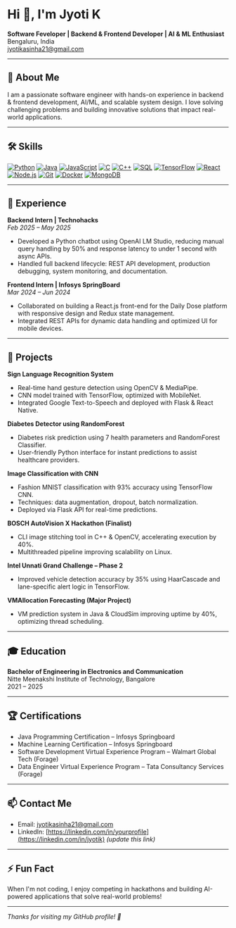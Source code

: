 # Hi 👋, I'm Jyoti K

**Software Feveloper | Backend & Frontend Developer | AI & ML Enthusiast**  
Bengaluru, India  
[jyotikasinha21@gmail.com](mailto:jyotikasinha21@gmail.com) 

---

## 🌱 About Me  
I am a passionate software engineer with hands-on experience in backend & frontend development, AI/ML, and scalable system design. I love solving challenging problems and building innovative solutions that impact real-world applications.

---

## 🛠 Skills

[![Python](https://img.shields.io/badge/Python-3776AB?style=for-the-badge&logo=python&logoColor=white)](https://en.wikipedia.org/wiki/Python_(programming_language)) [![Java](https://img.shields.io/badge/Java-007396?style=for-the-badge&logo=java&logoColor=white)](https://en.wikipedia.org/wiki/Java_(programming_language)) [![JavaScript](https://img.shields.io/badge/JavaScript-F7DF1E?style=for-the-badge&logo=javascript&logoColor=black)](https://en.wikipedia.org/wiki/JavaScript) [![C](https://img.shields.io/badge/C-00599C?style=for-the-badge&logo=c&logoColor=white)](https://en.wikipedia.org/wiki/C_(programming_language)) [![C++](https://img.shields.io/badge/C++-00599C?style=for-the-badge&logo=c%2B%2B&logoColor=white)](https://en.wikipedia.org/wiki/C%2B%2B) [![SQL](https://img.shields.io/badge/SQL-4479A1?style=for-the-badge&logo=postgresql&logoColor=white)](https://en.wikipedia.org/wiki/SQL) [![TensorFlow](https://img.shields.io/badge/TensorFlow-FF6F00?style=for-the-badge&logo=tensorflow&logoColor=white)](https://en.wikipedia.org/wiki/TensorFlow) [![React](https://img.shields.io/badge/React-20232A?style=for-the-badge&logo=react&logoColor=61DAFB)](https://en.wikipedia.org/wiki/React_(JavaScript_library)) [![Node.js](https://img.shields.io/badge/Node.js-339933?style=for-the-badge&logo=nodedotjs&logoColor=white)](https://en.wikipedia.org/wiki/Node.js) [![Git](https://img.shields.io/badge/Git-F05032?style=for-the-badge&logo=git&logoColor=white)](https://en.wikipedia.org/wiki/Git) [![Docker](https://img.shields.io/badge/Docker-2496ED?style=for-the-badge&logo=docker&logoColor=white)](https://en.wikipedia.org/wiki/Docker_(software)) [![MongoDB](https://img.shields.io/badge/MongoDB-47A248?style=for-the-badge&logo=mongodb&logoColor=white)](https://en.wikipedia.org/wiki/MongoDB)



---

## 💼 Experience

**Backend Intern | Technohacks**  
_Feb 2025 – May 2025_  
- Developed a Python chatbot using OpenAI LM Studio, reducing manual query handling by 50% and response latency to under 1 second with async APIs.  
- Handled full backend lifecycle: REST API development, production debugging, system monitoring, and documentation.

**Frontend Intern | Infosys SpringBoard**  
_Mar 2024 – Jun 2024_  
- Collaborated on building a React.js front-end for the Daily Dose platform with responsive design and Redux state management.  
- Integrated REST APIs for dynamic data handling and optimized UI for mobile devices.

---

## 🚀 Projects

**Sign Language Recognition System**  
- Real-time hand gesture detection using OpenCV & MediaPipe.  
- CNN model trained with TensorFlow, optimized with MobileNet.  
- Integrated Google Text-to-Speech and deployed with Flask & React Native.

**Diabetes Detector using RandomForest**  
- Diabetes risk prediction using 7 health parameters and RandomForest Classifier.  
- User-friendly Python interface for instant predictions to assist healthcare providers.

**Image Classification with CNN**  
- Fashion MNIST classification with 93% accuracy using TensorFlow CNN.  
- Techniques: data augmentation, dropout, batch normalization.  
- Deployed via Flask API for real-time predictions.

**BOSCH AutoVision X Hackathon (Finalist)**  
- CLI image stitching tool in C++ & OpenCV, accelerating execution by 40%.  
- Multithreaded pipeline improving scalability on Linux.

**Intel Unnati Grand Challenge – Phase 2**  
- Improved vehicle detection accuracy by 35% using HaarCascade and lane-specific alert logic in TensorFlow.

**VMAllocation Forecasting (Major Project)**  
- VM prediction system in Java & CloudSim improving uptime by 40%, optimizing thread scheduling.

---

## 🎓 Education

**Bachelor of Engineering in Electronics and Communication**  
Nitte Meenakshi Institute of Technology, Bangalore  
2021 – 2025

---

## 🏆 Certifications

- Java Programming Certification – Infosys Springboard  
- Machine Learning Certification – Infosys Springboard  
- Software Development Virtual Experience Program – Walmart Global Tech (Forage)  
- Data Engineer Virtual Experience Program – Tata Consultancy Services (Forage)

---

## 📫 Contact Me

- Email: [jyotikasinha21@gmail.com](mailto:jyotikasinha21@gmail.com)  
- LinkedIn: [https://linkedin.com/in/yourprofile](https://linkedin.com/in/jyotik) *(update this link)*

---

## ⚡ Fun Fact

When I'm not coding, I enjoy competing in hackathons and building AI-powered applications that solve real-world problems!

---

*Thanks for visiting my GitHub profile! 🚀*
